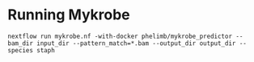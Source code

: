 # Running Mykrobe
```
nextflow run mykrobe.nf -with-docker phelimb/mykrobe_predictor --bam_dir input_dir --pattern_match=*.bam --output_dir output_dir --species staph
```
